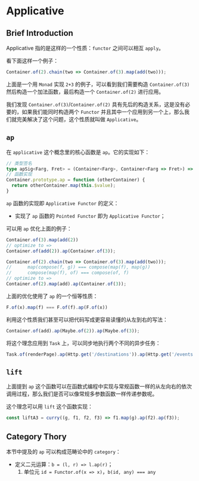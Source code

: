 # Applicative

## Brief Introduction

Applicative 指的是这样的一个性质：`functor` 之间可以相互 `apply`。

看下面这样一个例子：

```typescript
Container.of(2).chain(two => Container.of(3).map(add(two)));
```

上面是一个用 `Monad` 实现 `2+3` 的例子，可以看到我们需要构造 `Container.of(3)` 然后构造一个加法函数，最后构造一个 `Container.of(2)` 进行应用。

我们发现 `Container.of(3)`/`Container.of(2)` 具有先后的构造关系，这是没有必要的，如果我们能同时构造两个 `Functor` 并且其中一个应用到另一个上，那么我们就完美解决了这个问题，这个性质就叫做 `Applicative`。

## `ap`

在 `applicative` 这个概念里的核心函数是 `ap`。它的实现如下：

```typescript
// 类型签名
type apSig<Farg, Fret> = (Container<Farg>, Container<Farg => Fret>) => Container<Fret>;
// 函数实现
Container.prototype.ap = function (otherContainer) {
  return otherContainer.map(this.$value);
}
```

`ap` 函数的实现即 `Applicative Functor` 的定义：

- 实现了 `ap` 函数的 `Pointed Functor` 即为 `Applicative Functor`；

可以用 `ap` 优化上面的例子：

```javascript
Container.of(3).map(add(2))
// optimize to =>
Container.of(add(2)).ap(Container.of(3));

Container.of(2).chain(two => Container.of(3).map(add(two)));
// 		map(compose(f, g)) === compose(map(f), map(g))
//		compose(map(f), of) === compose(of, f)
// optimize to =>
Container.of(2).map(add).ap(Container.of(3));
```

上面的优化使用了 `ap` 的一个恒等性质：

```javascript
F.of(x).map(f) === F.of(f).ap(F.of(x))
```

利用这个性质我们甚至可以把代码写成更容易读懂的从左到右的写法：

```javascript
Container.of(add).ap(Maybe.of(2)).ap(Maybe.of(3));
```

将这个理念应用到 `Task` 上，可以同步地执行两个不同的异步任务：

```javascript
Task.of(renderPage).ap(Http.get('/destinations')).ap(Http.get('/events'));
```

## `lift`

上面提到 `ap` 这个函数可以在函数式编程中实现与常规函数一样的从左向右的依次调用过程，那么我们是否可以像常规多参数函数一样传递参数呢。

这个理念可以用 `lift` 这个函数实现：

```javascript
const liftA3 = curry((g, f1, f2, f3) => f1.map(g).ap(f2).ap(f3));
```

## Category Thory

本节中提及的 `ap` 可以构成范畴论中的 `category`：

- 定义二元运算：`b = (l, r) => l.ap(r)`；
  1. 单位元 `id = Functor.of(x => x)`，`b(id, any) === any`

 